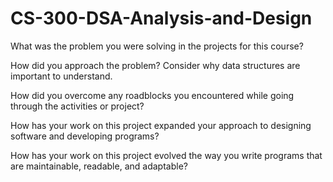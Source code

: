 # CS-300-DSA-Analysis-and-Design

What was the problem you were solving in the projects for this course?

How did you approach the problem? Consider why data structures are important to understand.

How did you overcome any roadblocks you encountered while going through the activities or project?

How has your work on this project expanded your approach to designing software and developing programs?

How has your work on this project evolved the way you write programs that are maintainable, readable, and adaptable?
